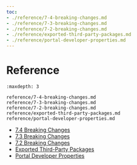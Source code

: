 ```yaml
---
toc:
- ./reference/7-4-breaking-changes.md
- ./reference/7-3-breaking-changes.md
- ./reference/7-2-breaking-changes.md
- ./reference/exported-third-party-packages.md
- ./reference/portal-developer-properties.md
---
```

# Reference

```{toctree}
:maxdepth: 3

reference/7-4-breaking-changes.md
reference/7-3-breaking-changes.md
reference/7-2-breaking-changes.md
reference/exported-third-party-packages.md
reference/portal-developer-properties.md
```

* [7.4 Breaking Changes](./reference/7-4-breaking-changes.md)
* [7.3 Breaking Changes](./reference/7-3-breaking-changes.md)
* [7.2 Breaking Changes](./reference/7-2-breaking-changes.md)
* [Exported Third-Party Packages](./reference/exported-third-party-packages.md)
* [Portal Developer Properties](./reference/portal-developer-properties.md)